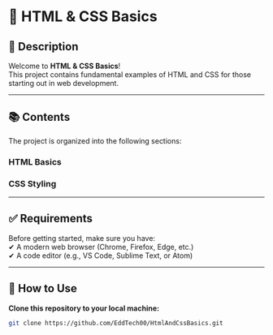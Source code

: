 # 🚀 HTML & CSS Basics

## 🎯 Description
Welcome to **HTML & CSS Basics**!  
This project contains fundamental examples of HTML and CSS for those starting out in web development.

---

## 📚 Contents
The project is organized into the following sections:

### **HTML Basics**

### **CSS Styling**

---

## ✅ Requirements
Before getting started, make sure you have:  
✔ A modern web browser (Chrome, Firefox, Edge, etc.)  
✔ A code editor (e.g., VS Code, Sublime Text, or Atom)

---

## 🧪 How to Use
**Clone this repository to your local machine:**

```sh
git clone https://github.com/EddTech00/HtmlAndCssBasics.git
